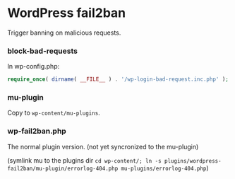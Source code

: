 # WordPress fail2ban

Trigger banning on malicious requests.

### block-bad-requests

In wp-config.php:

```php
require_once( dirname( __FILE__ ) . '/wp-login-bad-request.inc.php' );
```

### mu-plugin

Copy to `wp-content/mu-plugins`.

### wp-fail2ban.php

The normal plugin version. (not yet syncronized to the mu-plugin)

(symlink mu to the plugins dir `cd wp-content/; ln -s plugins/wordpress-fail2ban/mu-plugin/errorlog-404.php mu-plugins/errorlog-404.php`)

